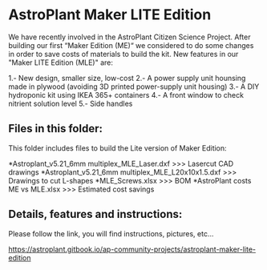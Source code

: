 # AstroPlant Maker LITE Edition

We have recently involved in the AstroPlant Citizen Science Project. After building our first “Maker Edition (ME)“ we considered to do some changes in order to save costs of materials to build the kit. New features in our "Maker LITE Edition (MLE)" are:

1.- New design, smaller size, low-cost
2.- A power supply unit hounsing made in plywood (avoiding 3D printed power-supply unit housing)
3.- A DIY hydroponic kit using IKEA 365+ containers
4.- A front window to check nitrient solution level
5.- Side handles

## Files in this folder:

This folder includes files to build the Lite version of Maker Edition:

*Astroplant_v5.21_6mm multiplex_MLE_Laser.dxf         >>> Lasercut CAD drawings
*Astroplant_v5.21_6mm multiplex_MLE_L20x10x1.5.dxf    >>> Drawings to cut L-shapes
*MLE_Screws.xlsx                                      >>> BOM
*AstroPlant costs ME vs MLE.xlsx                      >>> Estimated cost savings

## Details, features and instructions:

Please follow the link, you will find instructions, pictures, etc...

https://astroplant.gitbook.io/ap-community-projects/astroplant-maker-lite-edition
